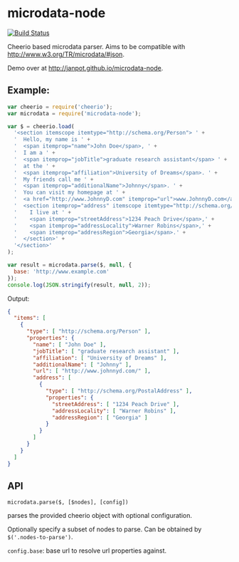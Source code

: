microdata-node
==============

[![Build Status](https://travis-ci.org/Janpot/microdata-node.svg)](https://travis-ci.org/Janpot/microdata-node)

Cheerio based microdata parser. Aims to be compatible with http://www.w3.org/TR/microdata/#json.

Demo over at http://janpot.github.io/microdata-node.

## Example:

```js
var cheerio = require('cheerio');
var microdata = require('microdata-node');

var $ = cheerio.load(
  '<section itemscope itemtype="http://schema.org/Person"> ' +
  '  Hello, my name is ' +
  '  <span itemprop="name">John Doe</span>, ' +
  '  I am a ' +
  '  <span itemprop="jobTitle">graduate research assistant</span> ' +
  '  at the ' +
  '  <span itemprop="affiliation">University of Dreams</span>. ' +
  '  My friends call me ' +
  '  <span itemprop="additionalName">Johnny</span>. ' +
  '  You can visit my homepage at ' +
  '  <a href="http://www.JohnnyD.com" itemprop="url">www.JohnnyD.com</a>. ' +
  '  <section itemprop="address" itemscope itemtype="http://schema.org/PostalAddress">' +
  '    I live at ' +
  '    <span itemprop="streetAddress">1234 Peach Drive</span>,' +
  '    <span itemprop="addressLocality">Warner Robins</span>,' +
  '    <span itemprop="addressRegion">Georgia</span>.' +
  '  </section>' +
  '</section>'
);

var result = microdata.parse($, null, {
  base: 'http://www.example.com'
});
console.log(JSON.stringify(result, null, 2));
```

Output:

```json
{
  "items": [
    {
      "type": [ "http://schema.org/Person" ],
      "properties": {
        "name": [ "John Doe" ],
        "jobTitle": [ "graduate research assistant" ],
        "affiliation": [ "University of Dreams" ],
        "additionalName": [ "Johnny" ],
        "url": [ "http://www.johnnyd.com/" ],
        "address": [
          {
            "type": [ "http://schema.org/PostalAddress" ],
            "properties": {
              "streetAddress": [ "1234 Peach Drive" ],
              "addressLocality": [ "Warner Robins" ],
              "addressRegion": [ "Georgia" ]
            }
          }
        ]
      }
    }
  ]
}
```

## API

    microdata.parse($, [$nodes], [config])

parses the provided cheerio object with optional configuration.

Optionally specify a subset of nodes to parse. Can be obtained by `$('.nodes-to-parse')`.

`config.base`: base url to resolve url properties against.
